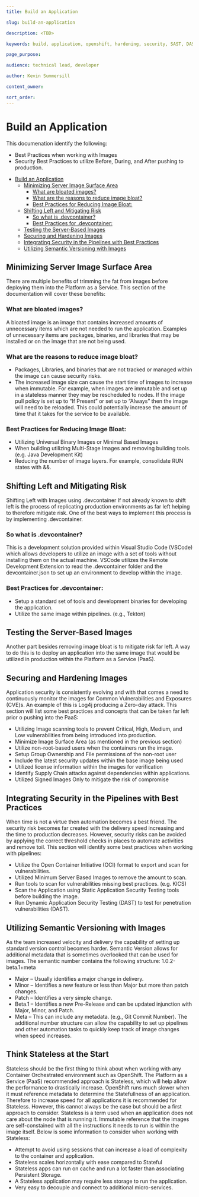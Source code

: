 ```yaml
---
title: Build an Application

slug: build-an-application

description: <TBD>

keywords: build, application, openshift, hardening, security, SAST, DAST, PaaS, Risk Mitigation, 

page_purpose: 

audience: technical lead, developer

author: Kevin Summersill

content_owner: 

sort_order: 
---
```

# Build an Application
This documenation identify the following:
*   Best Practices when working with Images
*   Security Best Practices to utilize Before, During, and After pushing to production. 

- [Build an Application](#build-an-application)
  * [Minimizing Server Image Surface Area](#minimizing-server-image-surface-area)
    + [What are bloated images?](#what-are-bloated-images-)
    + [What are the reasons to reduce image bloat?](#what-are-the-reasons-to-reduce-image-bloat-)
    + [Best Practices for Reducing Image Bloat:](#best-practices-for-reducing-image-bloat-)
  * [Shifting Left and Mitigating Risk](#shifting-left-and-mitigating-risk)
    + [So what is .devcontainer?](#so-what-is-devcontainer-)
    + [Best Practices for .devcontainer:](#best-practices-for-devcontainer-)
  * [Testing the Server-Based Images](#testing-the-server-based-images)
  * [Securing and Hardening Images](#securing-and-hardening-images)
  * [Integrating Security in the Pipelines with Best Practices](#integrating-security-in-the-pipelines-with-best-practices)
  * [Utilizing Semantic Versioning with Images](#utilizing-semantic-versioning-with-images)

## Minimizing Server Image Surface Area ## 
There are multiple benefits of trimming the fat from images before deploying them into the Platform as a Service. This section of the documentation will cover these benefits:

### What are bloated images? ###
A bloated image is an image that contains increased amounts of unnecessary items which are not needed to run the application. Examples of unnecessary items are packages, binaries, and libraries that may be installed or on the image that are not being used. 
### What are the reasons to reduce image bloat? ###
*   Packages, Libraries, and binaries that are not tracked or managed within the image can cause security risks. 
*   The increased image size can cause the start time of images to increase when immutable. For example, when images are immutable and set up in a stateless manner they may be rescheduled to nodes. If the image pull policy is set up to “If Present” or set up to “Always” then the image will need to be reloaded. This could potentially increase the amount of time that it takes for the service to be available. 
### Best Practices for Reducing Image Bloat: ###
*   Utilizing Universal Binary Images or Minimal Based Images 
*   When building utilizing Multi-Stage Images and removing building tools. (e.g. Java Development Kit)
*   Reducing the number of image layers. For example, consolidate RUN states with &&.

## Shifting Left and Mitigating Risk ##
Shifting Left with Images using .devcontainer
If not already known to shift left is the process of replicating production environments as far left helping to therefore mitigate risk. One of the best ways to implement this process is by implementing .devcontainer. 
### So what is .devcontainer? ###
This is a development solution provided within Visual Studio Code (VSCode) which allows developers to utilize an image with a set of tools without installing them on the actual machine. VSCode utilizes the Remote Development Extension to read the .devcontainer folder and the devcontainer.json to set up an environment to develop within the image. 
### Best Practices for .devcontainer: ###
*   Setup a standard set of tools and development binaries for developing the application.
*   Utilize the same image within pipelines. (e.g., Tekton)

## Testing the Server-Based Images ##
Another part besides removing image bloat is to mitigate risk far left. A way to do this is to deploy an application into the same image that would be utilized in production within the Platform as a Service (PaaS).  

## Securing and Hardening Images ##
Application security is consistently evolving and with that comes a need to continuously monitor the images for Common Vulnerabilities and Exposures (CVE)s. An example of this is Log4j producing a Zero-day attack. This section will list some best practices and concepts that can be taken far left prior o pushing into the PaaS:
*   Utilizing Image scanning tools to prevent Critical, High, Medium, and Low vulnerabilities from being introduced into production. 
*   Minimize Image Surface Area (as mentioned in the previous section)
*   Utilize non-root-based users when the containers run the image. 
*   Setup Group Ownership and File permissions of the non-root user
*   Include the latest security updates within the base image being used
*   Utilized license information within the images for verification
*   Identify Supply Chain attacks against dependencies within applications. 
*   Utilized Signed Images Only to mitigate the risk of compromise

## Integrating Security in the Pipelines with Best Practices ##
When time is not a virtue then automation becomes a best friend. The security risk becomes far created with the delivery speed increasing and the time to production decreases. However, security risks can be avoided by applying the correct threshold checks in places to automate activities and remove toil. This section will identify some best practices when working with pipelines:
*   Utilize the Open Container Initiative (OCI) format to export and scan for vulnerabilities. 
*   Utilized Minimum Server Based Images to remove the amount to scan. 
*   Run tools to scan for vulnerabilities missing best practices. (e.g. KICS) 
*   Scan the Application using Static Application Security Testing tools before building the image. 
*   Run Dynamic Application Security Testing (DAST) to test for penetration vulnerabilities (DAST).

## Utilizing Semantic Versioning with Images ##
As the team increased velocity and delivery the capability of setting up standard version control becomes harder. Semantic Version allows for additional metadata that is sometimes overlooked that can be used for images. The semantic number contains the following structure:
1.0.2-beta.1+meta
*   Major – Usually identifies a major change in delivery. 
*   Minor – Identifies a new feature or less than Major but more than patch changes. 
*   Patch – Identifies a very simple change. 
*   Beta.1 – Identifies a new Pre-Release and can be updated injunction with Major, Minor, and Patch. 
*   Meta – This can include any metadata. (e.g., Git Commit Number). 
The additional number structure can allow the capability to set up pipelines and other automation tasks to quickly keep track of image changes when speed increases. 

## Think Stateless at the Start ##
Stateless should be the first thing to think about when working with any Container Orchestrated environment such as OpenShift. The Platform as a Service (PaaS) recommended approach is Stateless, which will help allow the performance to drastically increase. OpenShift runs much slower when it must reference metadata to determine the Statefullness of an application. Therefore to increase speed for all applications it is recommended for Stateless. However, this cannot always be the case but should be a first approach to consider. 
Stateless is a term used when an application does not care about the node that is running it. 
Immutable reference that the images are self-constained with all the instructions it needs to run is within the image itself.
Below is some information to consider when working with Stateless: 
*   Attempt to avoid using sessions that can increase a load of complexity to the container and application. 
*   Stateless scales horizontally with ease compared to Stateful
*   Stateless apps can run on cache and run a lot faster than associating Persistent Storage.
*   A Stateless application may require less storage to run the application. 
*   Very easy to decouple and connect to additional micro-services.  
